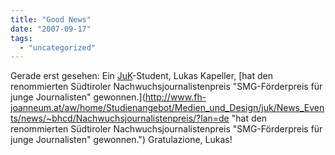 ```yaml
---
title: "Good News"
date: "2007-09-17"
tags: 
  - "uncategorized"
---
```


Gerade erst gesehen: Ein [JuK](http://www.fh-joanneum.at/aw/home/Studienangebot/Medien_und_Design/~czf/juk/?lan=de "Journalismus und Unternehmenskommunikation | Journalismus und Unternehmenskommunikation | FH JOANNEUM Gesellschaft mbH :: University of applied sciences")\-Student, Lukas Kapeller, [hat den renommierten Südtiroler Nachwuchsjournalistenpreis "SMG-Förderpreis für junge Journalisten" gewonnen.](http://www.fh-joanneum.at/aw/home/Studienangebot/Medien_und_Design/juk/News_Events/news/~bhcd/Nachwuchsjournalistenpreis/?lan=de "hat den renommierten Südtiroler Nachwuchsjournalistenpreis "SMG-Förderpreis für junge Journalisten" gewonnen.") Gratulazione, Lukas!
